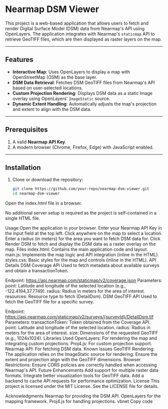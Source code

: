 # Nearmap DSM Viewer

This project is a web-based application that allows users to fetch and render Digital Surface Model (DSM) data from Nearmap's API using OpenLayers. The application integrates with Nearmap's `staticmap` API to retrieve GeoTIFF files, which are then displayed as raster layers on the map.

---

## Features

- **Interactive Map**: Uses OpenLayers to display a map with OpenStreetMap (OSM) as the base layer.
- **DSM Data Retrieval**: Fetches DSM GeoTIFF files from Nearmap's API based on user-selected locations.
- **Custom Projection Rendering**: Displays DSM data as a static image overlay using OpenLayers' `ImageStatic` source.
- **Dynamic Extent Handling**: Automatically adjusts the map's projection and extent to align with the DSM data.

---

## Prerequisites

1. A valid **Nearmap API Key**.
2. A modern browser (Chrome, Firefox, Edge) with JavaScript enabled.

---

## Installation

1. Clone or download the repository:
   ```bash
   git clone https://github.com/your-repo/nearmap-dsm-viewer.git
   cd nearmap-dsm-viewer
Open the index.html file in a browser.

No additional server setup is required as the project is self-contained in a single HTML file.

Usage
Open the application in your browser.
Enter your Nearmap API Key in the input field at the top left.
Click anywhere on the map to select a location.
Enter a radius (in meters) for the area you want to fetch DSM data for.
Click Render DSM to fetch and display the DSM data as a raster overlay on the map.
Files
index.html: Contains the main application code and layout.
main.js: Implements the map logic and API integration (inline in the HTML).
styles.css: Basic styles for the map and controls (inline in the HTML).
API Details
DSM Coverage API
Used to fetch metadata about available surveys and obtain a transactionToken.

Endpoint: https://api.nearmap.com/staticmap/v2/coverage.json
Parameters:
point: Latitude and longitude of the selected location (e.g., -122.4194,37.7749).
radius: Radius in meters for the area of interest.
resources: Resource type to fetch (DetailDsm).
DSM GeoTIFF API
Used to fetch the GeoTIFF file for a specific survey.

Endpoint: https://api.nearmap.com/staticmap/v2/surveys/{surveyId}/DetailDsm.tif
Parameters:
transactionToken: Token obtained from the Coverage API.
point: Latitude and longitude of the selected location.
radius: Radius in meters for the area of interest.
size: Dimensions of the requested GeoTIFF (e.g., 1024x1024).
Libraries Used
OpenLayers: For rendering the map and integrating custom projections.
Proj4.js: For custom projection support.
Nearmap API: For fetching DSM data.
Known Issues
GeoTIFF Rendering:
The application relies on the ImageStatic source for rendering. Ensure the extent and projection align with the GeoTIFF dimensions.
Browser Restrictions:
Ensure CORS policies are correctly handled when accessing Nearmap's API.
Future Enhancements
Add support for multiple raster data formats.
Integrate better visualization tools for GeoTIFF data.
Add a backend to cache API requests for performance optimization.
License
This project is licensed under the MIT License. See the LICENSE file for details.

Acknowledgments
Nearmap for providing the DSM API.
OpenLayers for the mapping framework.
Proj4.js for handling projections.
vbnet
Copy code






